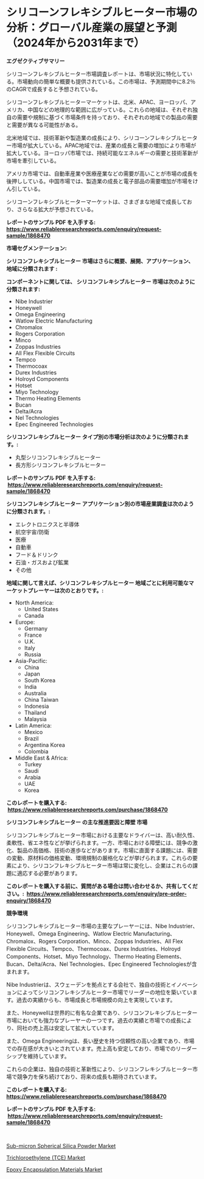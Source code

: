 <p><h1>シリコーンフレキシブルヒーター市場の分析：グローバル産業の展望と予測（2024年から2031年まで）</h1></p><p><strong>エグゼクティブサマリー</strong></p>
<p><p>シリコーンフレキシブルヒーター市場調査レポートは、市場状況に特化している。市場動向の簡単な概要も提供されている。この市場は、予測期間中に8.2％のCAGRで成長すると予想されている。</p><p>シリコーンフレキシブルヒーターマーケットは、北米、APAC、ヨーロッパ、アメリカ、中国などの地理的な範囲に広がっている。これらの地域は、それぞれ独自の需要や規制に基づく市場条件を持っており、それぞれの地域での製品の需要と需要が異なる可能性がある。</p><p>北米地域では、技術革新や製造業の成長により、シリコーンフレキシブルヒーター市場が拡大している。APAC地域では、産業の成長と需要の増加により市場が拡大している。ヨーロッパ市場では、持続可能なエネルギーの需要と技術革新が市場を牽引している。</p><p>アメリカ市場では、自動車産業や医療産業などの需要が高いことが市場の成長を後押ししている。中国市場では、製造業の成長と電子部品の需要増加が市場をけん引している。</p><p>シリコーンフレキシブルヒーターマーケットは、さまざまな地域で成長しており、さらなる拡大が予想されている。</p></p>
<p><strong>レポートのサンプル PDF を入手する: <a href="https://www.reliableresearchreports.com/enquiry/request-sample/1868470">https://www.reliableresearchreports.com/enquiry/request-sample/1868470</a></strong></p>
<p><strong>市場セグメンテーション:</strong></p>
<p><strong> シリコンフレキシブルヒーター 市場はさらに概要、展開、アプリケーション、地域に分類されます :</strong></p>
<p><strong>コンポーネントに関しては、 シリコンフレキシブルヒーター 市場は次のように分類されます: &nbsp;</strong></p>
<p><ul><li>Nibe Industrier</li><li>Honeywell</li><li>Omega Engineering</li><li>Watlow Electric Manufacturing</li><li>Chromalox</li><li>Rogers Corporation</li><li>Minco</li><li>Zoppas Industries</li><li>All Flex Flexible Circuits</li><li>Tempco</li><li>Thermocoax</li><li>Durex Industries</li><li>Holroyd Components</li><li>Hotset</li><li>Miyo Technology</li><li>Thermo Heating Elements</li><li>Bucan</li><li>Delta/Acra</li><li>Nel Technologies</li><li>Epec Engineered Technologies</li></ul></p>
<p><strong> シリコンフレキシブルヒーター タイプ別の市場分析は次のように分類されます。:</strong></p>
<p><ul><li>丸型シリコンフレキシブルヒーター</li><li>長方形シリコンフレキシブルヒーター</li></ul></p>
<p><strong>レポートのサンプル PDF を入手する: &nbsp;<a href="https://www.reliableresearchreports.com/enquiry/request-sample/1868470">https://www.reliableresearchreports.com/enquiry/request-sample/1868470</a></strong></p>
<p><strong> シリコンフレキシブルヒーター アプリケーション別の市場産業調査は次のように分類されます。:</strong></p>
<p><ul><li>エレクトロニクスと半導体</li><li>航空宇宙/防衛</li><li>医療</li><li>自動車</li><li>フード＆ドリンク</li><li>石油・ガスおよび鉱業</li><li>その他</li></ul></p>
<p><strong>地域に関して言えば、シリコンフレキシブルヒーター 地域ごとに利用可能なマーケットプレーヤーは次のとおりです。:</strong></p>
<p><ul>
    <li>
        North America:
        <ul>
            <li>United States</li>
            <li>Canada</li>
        </ul>
    </li>
    <li>
        Europe:
        <ul>
            <li>Germany</li>
            <li>France</li>
            <li>U.K.</li>
            <li>Italy</li>
            <li>Russia</li>
        </ul>
    </li>
    <li>
        Asia-Pacific:
        <ul>
            <li>China</li>
            <li>Japan</li>
            <li>South Korea</li>
            <li>India</li>
            <li>Australia</li>
            <li>China Taiwan</li>
            <li>Indonesia</li>
            <li>Thailand</li>
            <li>Malaysia</li>
        </ul>
    </li>
    <li>
        Latin America:
        <ul>
            <li>Mexico</li>
            <li>Brazil</li>
            <li>Argentina Korea</li>
            <li>Colombia</li>
        </ul>
    </li>
    <li>
        Middle East & Africa:
        <ul>
            <li>Turkey</li>
            <li>Saudi</li>
            <li>Arabia</li>
            <li>UAE</li>
            <li>Korea</li>
        </ul>
    </li>
    </ul></p>
<p><strong>このレポートを購入する: &nbsp;<a href="https://www.reliableresearchreports.com/purchase/1868470">https://www.reliableresearchreports.com/purchase/1868470</a></strong></p>
<p><strong>シリコンフレキシブルヒーター の主な推進要因と障壁 市場</strong></p>
<p><p>シリコンフレキシブルヒーター市場における主要なドライバーは、高い耐久性、柔軟性、省エネ性などが挙げられます。一方、市場における障壁には、競争の激化、製品の高価格、技術の進歩などがあります。市場に直面する課題には、需要の変動、原材料の価格変動、環境規制の厳格化などが挙げられます。これらの要素により、シリコンフレキシブルヒーター市場は常に変化し、企業はこれらの課題に適応する必要があります。</p></p>
<p><strong>このレポートを購入する前に、質問がある場合は問い合わせるか、共有してください。:&nbsp; <a href="https://www.reliableresearchreports.com/enquiry/pre-order-enquiry/1868470">https://www.reliableresearchreports.com/enquiry/pre-order-enquiry/1868470</a></strong></p>
<p><strong>競争環境</strong></p>
<p><p>シリコンフレキシブルヒーター市場の主要なプレーヤーには、Nibe Industrier、Honeywell、Omega Engineering、Watlow Electric Manufacturing、Chromalox、Rogers Corporation、Minco、Zoppas Industries、All Flex Flexible Circuits、Tempco、Thermocoax、Durex Industries、Holroyd Components、Hotset、Miyo Technology、Thermo Heating Elements、Bucan、Delta/Acra、Nel Technologies、Epec Engineered Technologiesが含まれます。</p><p>Nibe Industrierは、スウェーデンを拠点とする会社で、独自の技術とイノベーションによってシリコンフレキシブルヒーター市場でリーダーの地位を築いています。過去の実績からも、市場成長と市場規模の向上を実現しています。</p><p>また、Honeywellは世界的に有名な企業であり、シリコンフレキシブルヒーター市場においても強力なプレーヤーの一つです。過去の実績と市場での成長により、同社の売上高は安定して拡大しています。</p><p>また、Omega Engineeringは、長い歴史を持つ信頼性の高い企業であり、市場での存在感が大きいとされています。売上高も安定しており、市場でのリーダーシップを維持しています。</p><p>これらの企業は、独自の技術と革新性により、シリコンフレキシブルヒーター市場で競争力を保ち続けており、将来の成長も期待されています。</p></p>
<p><strong>このレポートを購入する: &nbsp; <a href="https://www.reliableresearchreports.com/purchase/1868470">https://www.reliableresearchreports.com/purchase/1868470</a></strong></p>
<p><strong>レポートのサンプル PDF を入手する: &nbsp;<a href="https://www.reliableresearchreports.com/enquiry/request-sample/1868470">https://www.reliableresearchreports.com/enquiry/request-sample/1868470</a></strong><strong></strong></p>
<p>&nbsp;</p>
<p><p><a href="https://github.com/angelajermaine/Market-Research-Report-List-2/blob/main/sub-micron-spherical-silica-powder-market.md">Sub-micron Spherical Silica Powder Market</a></p><p><a href="https://github.com/shotows/Market-Research-Report-List-1/blob/main/trichloroethylene-tce-market.md">Trichloroethylene (TCE) Market</a></p><p><a href="https://github.com/beatblasta/Market-Research-Report-List-2/blob/main/epoxy-encapsulation-materials-market.md">Epoxy Encapsulation Materials Market</a></p></p>